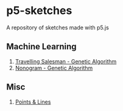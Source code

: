 # p5-sketches
A repository of sketches made with p5.js

## Machine Learning
1. [Travelling Salesman - Genetic Algorithm](http://ben-dale.github.io/p5-sketches/sketches/travelling_salesman_ga)
2. [Nonogram - Genetic Algorithm](http://ben-dale.github.io/p5-sketches/sketches/nonogram_ga)

## Misc
1. [Points & Lines](http://ben-dale.github.io/p5-sketches/sketches/points_and_lines)
